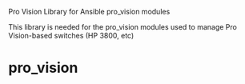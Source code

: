 Pro Vision Library for Ansible pro_vision modules

This library is needed for the pro_vision modules used to manage Pro Vision-based switches (HP 3800, etc)
# pro_vision
